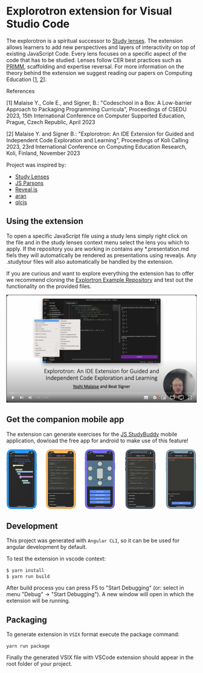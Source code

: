 # Explorotron extension for Visual Studio Code

The explorotron is a spiritual successor to [Study lenses](https://github.com/colevandersWands/study-lenses). The extension allows learners to add new perspectives and layers of interactivity on top of existing JavaScript Code. Every lens focuses on a specific aspect of the code that has to be studied. Lenses follow CER best practices such as [PRIMM](https://primmportal.com), scaffolding and expertise reversal. For more information on the theory behind the extension we suggest reading our papers on Computing Education \[[1](https://www.researchgate.net/publication/369142710_Codeschool_in_a_Box_A_Low-barrier_Approach_to_Packaging_Programming_Curricula), [2](https://wise.vub.ac.be/publication/explorotron-ide-extension-guided-and-independent-code-exploration-and-learning)\].

<div align="center">

</div>

References

[1] Malaise Y., Cole E., and Signer, B.: "Codeschool in a Box: A Low-barrier Approach to Packaging Programming Curricula", Proceedings of CSEDU 2023, 15th International Conference on Computer Supported Education, Prague, Czech Republic, April 2023

[2] Malaise Y. and Signer B.: "Explorotron: An IDE Extension for Guided and Independent Code Exploration and Learning", Proceedings of Koli Calling 2023, 23rd International Conference on Computing Education Research, Koli, Finland, November 2023

Project was inspired by:
* [Study Lenses](https://github.com/colevandersWands/study-lenses)
* [JS Parsons](https://js-parsons.github.io)
* [Reveal.js](https://revealjs.com)
* [aran](https://github.com/lachrist/aran)
* [qlcjs](https://github.com/teemulehtinen/qlcjs)

## Using the extension
To open a specific JavaScript file using a study lens simply right click on the file and in the study lenses context menu select the lens you which to apply. If the repository you are working in contains any *.presentation.md fiels they will automatically be rendered as presentations using revealjs. Any .studytour files will also automatically be handled by the extension.

If you are curious and want to explore everything the extension has to offer we recommend cloning the [Explortron Example Repository](https://github.com/yoshimalaise/explorotron-example-repo) and test out the functionality on the provided files.


[![Link to the youtube video](https://github.com/yoshimalaise/Explorotron/blob/master/video_screenshot.png?raw=true)](https://youtu.be/101yLSn-2lc)


## Get the companion mobile app
The extension can generate exercises for the [JS StudyBuddy](https://play.google.com/store/apps/details?id=be.ac.vub.wise.jsStudyBuddy) mobile application, dowload the free app for android to make use of this feature!

<div align="center">
<img src="https://github.com/yoshimalaise/Explorotron/blob/master/mobile_screenshots.png?raw=true" width="" alt="Screenshot" title="Screenshot of the explorotron Visual Studio Code plugin" />
</div>

## Development

This project was generated with `Angular CLI`, so it can be be used for angular development by default.

To test the extension in vscode context:
```
$ yarn install
$ yarn run build
```

After build process you can press F5 to "Start Debugging" (or: select in menu "Debug" -> "Start Debugging"). A new window will open in which the extension will be running.

## Packaging

To generate extension in `VSIX` format execute the package command:

```
yarn run package
```

Finally the generated VSIX file with VSCode extension should appear in the root folder of your project.